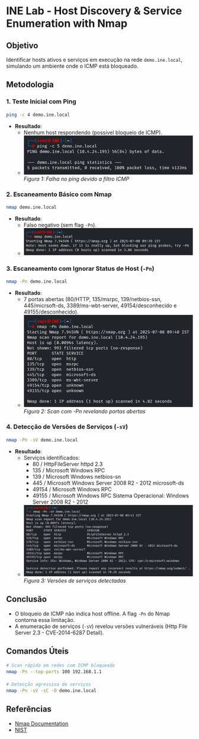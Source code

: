 # INE Lab - Host Discovery & Service Enumeration with Nmap

## Objetivo
Identificar hosts ativos e serviços em execução na rede `demo.ine.local`, simulando um ambiente onde o ICMP está bloqueado.

## Metodologia

### 1. Teste Inicial com Ping
```bash
ping -c 4 demo.ine.local
```
- **Resultado**: 
  - Nenhum host respondendo (possível bloqueio de ICMP).
  - ![Falha no ping](Screenshots/ping_scan.png)  
  *Figura 1: Falha no ping devido a filtro ICMP*

### 2. Escaneamento Básico com Nmap
```bash
nmap demo.ine.local
```
- **Resultado**: 
  - Falso negativo (sem flag `-Pn`).
  - ![Resultado do scan sem -Pn](Screenshots/nmap_initial.png)

### 3. Escaneamento com Ignorar Status de Host (`-Pn`)
```bash
nmap -Pn demo.ine.local
```
- **Resultado**: 
  - 7 portas abertas (80/HTTP, 135/msrpc, 139/netbios-ssn, 445/micrsoft-ds, 3389/ms-wbt-server, 49154/desconhecido e 49155/desconhecido).
  - ![Resultado do scan -Pn](Screenshots/nmap_pn_scan.png)  
  *Figura 2: Scan com -Pn revelando portas abertas*

### 4. Detecção de Versões de Serviços (`-sV`)
```bash
nmap -Pn -sV demo.ine.local
```
- **Resultado**: 
  - Serviços identificados:
    - 80 / HttpFileServer httpd 2.3
    - 135 / Microsoft Windows RPC
    - 139 / Microsoft Windows netbios-sn
    - 445 / Microsoft Windows Server 2008 R2 - 2012 microsoft-ds
    - 49154 / Microsoft Windows RPC
    - 49155 / Microsoft Windows RPC
      Sistema Operacional: Windows Server 2008 R2 - 2012
  - ![Detecção de versões](Screenshots/nmap_sv_results.png)  
  *Figura 3: Versões de serviços detectadas*

## Conclusão
- O bloqueio de ICMP não indica host offline. A flag `-Pn` do Nmap contorna essa limitação.
- A enumeração de serviços (`-sV`) revelou versões vulneráveis (Http File Server 2.3 - CVE-2014-6287 Detail).

## Comandos Úteis
```bash
# Scan rápido em redes com ICMP bloqueado
nmap -Pn --top-ports 100 192.168.1.1

# Detecção agressiva de serviços
nmap -Pn -sV -sC -O demo.ine.local
```

## Referências
- [Nmap Documentation](https://nmap.org/book/man.html)
- [NIST](https://nvd.nist.gov/vuln/detail/CVE-2014-6287)
